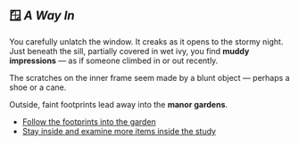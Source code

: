 ## 🪟 *A Way In*

You carefully unlatch the window. It creaks as it opens to the stormy night. Just beneath the sill, partially covered in wet ivy, you find **muddy impressions** — as if someone climbed in or out recently.

The scratches on the inner frame seem made by a blunt object — perhaps a shoe or a cane.

Outside, faint footprints lead away into the **manor gardens**.

* [Follow the footprints into the garden](scene-garden.md)
* [Stay inside and examine more items inside the study](scene-study.md)

